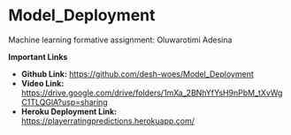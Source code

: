 # Model_Deployment
Machine learning formative assignment: Oluwarotimi Adesina

**Important Links**
- **Github Link:** https://github.com/desh-woes/Model_Deployment
- **Video Link:** https://drive.google.com/drive/folders/1mXa_2BNhYfYsH9nPbM_tXvWgC1TLQGlA?usp=sharing
- **Heroku Deployment Link:** https://playerratingpredictions.herokuapp.com/
